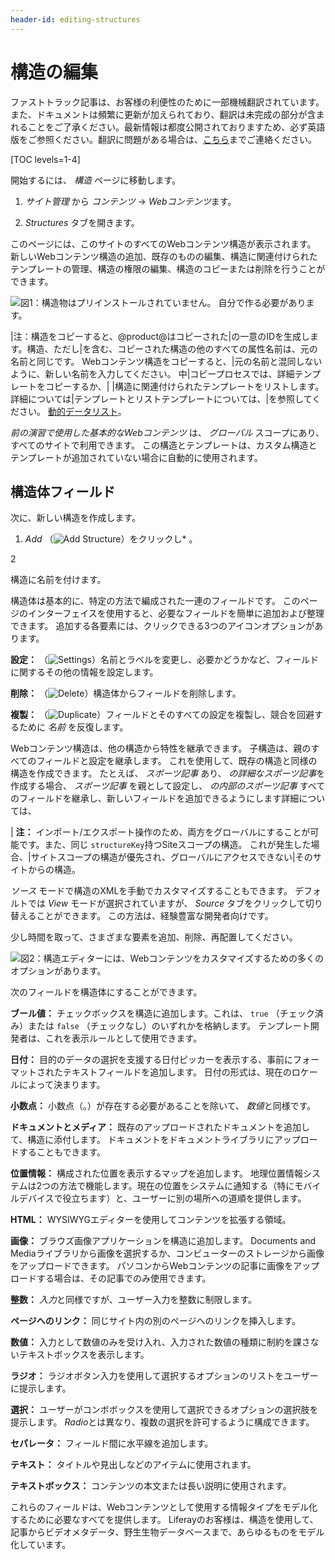 ```yaml
---
header-id: editing-structures
---
```


# 構造の編集

<p class="alert alert-info"><span class="wysiwyg-color-blue120">ファストトラック記事は、お客様の利便性のために一部機械翻訳されています。また、ドキュメントは頻繁に更新が加えられており、翻訳は未完成の部分が含まれることをご了承ください。最新情報は都度公開されておりますため、必ず英語版をご参照ください。翻訳に問題がある場合は、<a href="mailto:support-content-jp@liferay.com">こちら</a>までご連絡ください。</span></p>

[TOC levels=1-4]

開始するには、 *構造* ページに移動します。

1.  *サイト管理* から *コンテンツ* → *Webコンテンツ*ます。

2.  *Structures* タブを開きます。

このページには、このサイトのすべてのWebコンテンツ構造が表示されます。 新しいWebコンテンツ構造の追加、既存のものの編集、構造に関連付けられたテンプレートの管理、構造の権限の編集、構造のコピーまたは削除を行うことができます。

![図1：構造物はプリインストールされていません。 自分で作る必要があります。](../../../../../images/manage-structures.png)

|注：構造をコピーすると、@product@はコピーされた|の一意のIDを生成します。構造、ただし|を含む、コピーされた構造の他のすべての属性名前は、元の名前と同じです。 Webコンテンツ構造をコピーすると、|元の名前と混同しないように、新しい名前を入力してください。 中|コピープロセスでは、詳細テンプレートをコピーするか、| |構造に関連付けられたテンプレートをリストします。 詳細については|テンプレートとリストテンプレートについては、|を参照してください。 [動的データリスト](/docs/7-1/user/-/knowledge_base/u/dynamic-data-lists)。

*前の演習で使用した基本的なWebコンテンツ* は、 *グローバル* スコープにあり、すべてのサイトで利用できます。 この構造とテンプレートは、カスタム構造とテンプレートが追加されていない場合に自動的に使用されます。

## 構造体フィールド

次に、新しい構造を作成します。

1.  *Add* （![Add Structure](../../../../../images/icon-add.png)）をクリックし* 。</p></li>

2

構造に名前を付けます。</ol>

構造体は基本的に、特定の方法で編成された一連のフィールドです。 このページのインターフェイスを使用すると、必要なフィールドを簡単に追加および整理できます。 追加する各要素には、クリックできる3つのアイコンオプションがあります。

**設定：** （![Settings](../../../../../images/icon-wrench.png)）名前とラベルを変更し、必要かどうかなど、フィールドに関するその他の情報を設定します。

**削除：** （![Delete](../../../../../images/icon-trash.png)）構造体からフィールドを削除します。

**複製：** （![Duplicate](../../../../../images/icon-add-2.png)）フィールドとそのすべての設定を複製し、競合を回避するために *名前* を反復します。

Webコンテンツ構造は、他の構造から特性を継承できます。 子構造は、親のすべてのフィールドと設定を継承します。 これを使用して、既存の構造と同様の構造を作成できます。 たとえば、 *スポーツ記事* あり、 *の詳細なスポーツ記事*を作成する場合、 *スポーツ記事* を親として設定し、 *の内部のスポーツ記事* すべてのフィールドを継承し、新しいフィールドを追加できるようにします詳細については、

| **注：** インポート/エクスポート操作のため、両方をグローバルにすることが可能です。また、同じ `structureKey`持つSiteスコープの構造。 これが発生した場合、|サイトスコープの構造が優先され、グローバルにアクセスできない|そのサイトからの構造。

*ソース* モードで構造のXMLを手動でカスタマイズすることもできます。 デフォルトでは *View* モードが選択されていますが、 *Source* タブをクリックして切り替えることができます。 この方法は、経験豊富な開発者向けです。

少し時間を取って、さまざまな要素を追加、削除、再配置してください。

![図2：構造エディターには、Webコンテンツをカスタマイズするための多くのオプションがあります。](../../../../../images/web-content-structure-editor.png)

次のフィールドを構造体にすることができます。

**ブール値：** チェックボックスを構造に追加します。これは、 `true` （チェック済み）または `false` （チェックなし）のいずれかを格納します。 テンプレート開発者は、これを表示ルールとして使用できます。

**日付：** 目的のデータの選択を支援する日付ピッカーを表示する、事前にフォーマットされたテキストフィールドを追加します。 日付の形式は、現在のロケールによって決まります。

**小数点：** 小数点（。）が存在する必要があることを除いて、 *数値*と同様です。

**ドキュメントとメディア：** 既存のアップロードされたドキュメントを追加して、構造に添付します。 ドキュメントをドキュメントライブラリにアップロードすることもできます。

**位置情報：** 構成された位置を表示するマップを追加します。 地理位置情報システムは2つの方法で機能します。現在の位置をシステムに通知する（特にモバイルデバイスで役立ちます）と、ユーザーに別の場所への道順を提供します。

**HTML：** WYSIWYGエディターを使用してコンテンツを拡張する領域。

**画像：** ブラウズ画像アプリケーションを構造に追加します。 Documents and Mediaライブラリから画像を選択するか、コンピューターのストレージから画像をアップロードできます。 パソコンからWebコンテンツの記事に画像をアップロードする場合は、その記事でのみ使用できます。

**整数：** *入力*と同様ですが、ユーザー入力を整数に制限します。

**ページへのリンク：** 同じサイト内の別のページへのリンクを挿入します。

**数値：** 入力として数値のみを受け入れ、入力された数値の種類に制約を課さないテキストボックスを表示します。

**ラジオ：** ラジオボタン入力を使用して選択するオプションのリストをユーザーに提示します。

**選択：** ユーザーがコンボボックスを使用して選択できるオプションの選択肢を提示します。 *Radio*とは異なり、複数の選択を許可するように構成できます。

**セパレータ：** フィールド間に水平線を追加します。

**テキスト：** タイトルや見出しなどのアイテムに使用されます。

**テキストボックス：** コンテンツの本文または長い説明に使用されます。

これらのフィールドは、Webコンテンツとして使用する情報タイプをモデル化するために必要なすべてを提供します。 Liferayのお客様は、構造を使用して、記事からビデオメタデータ、野生生物データベースまで、あらゆるものをモデル化しています。
